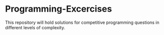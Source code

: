 # Programming-Excercises
This repository will hold solutions for competitive programming questions  in different levels of complexity.
